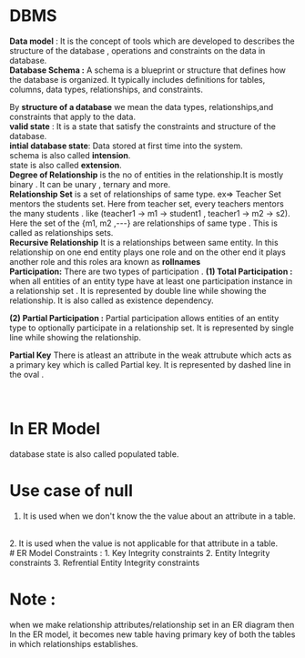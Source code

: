 # DBMS 
**Data model** : It is the concept of tools which are developed to describes the structure of the database , operations and constraints on the data in database.
<br>
**Database Schema :**
A schema is a blueprint or structure that defines how the database is organized. It typically includes definitions for tables, columns, data types, relationships, and constraints.
<br>

By **structure of a database** we mean the data types, relationships,and constraints that apply to the data.
<br>
**valid state** : It is a state that satisfy the constraints and structure of the database.
<br>
**intial database state**: Data stored at first time into the system.
<br>
schema is also called **intension**.
<br>
state is also called **extension**.
<br>
**Degree of Relationship** is the no of entities in the relationship.It is mostly binary . It can be unary , ternary and more.
<br>
**Relationship Set** is a set of relationships of same type.
ex=> Teacher Set mentors the students set. Here from teacher set, every teachers mentors the many students . like (teacher1 -> m1 -> student1 , teacher1 -> m2 -> s2). Here the set of the {m1, m2 ,---} are relationships of same type . This is called as relationships sets.
<br>
**Recursive Relationship** It is a relationships between same entity. In this relationship on one end entity plays one role and on the other end it plays another role and this roles ara known as **rollnames**
<br>
**Participation:** There are two types of participation . **(1) Total Participation :** when all entities of an entity type have at least one participation instance in a relationship set . It is represented by double line while showing the relationship. It is also called as existence dependency.
<br>

**(2) Partial Participation :** Partial participation allows entities of an entity type to optionally participate in a relationship set. It is represented by single line while showing the relationship.


**Partial Key** There is atleast an attribute in the weak attrubute which acts as a primary key which is called Partial key. It is represented by dashed line in the oval .

<br>

# In ER Model
database state is also called populated table.
<br>
# Use case of null
1. It is used when we don't know the the value about an attribute in a table.
<br>
2. It is used when the value is not applicable for that attribute in a table.
<br>
# ER Model Constraints :
1. Key Integrity constraints
2. Entity Integrity constraints
3. Refrential Entity Integrity constraints

# Note :
when we make relationship attributes/relationship set in an ER diagram then In the ER model, it becomes new table having primary key of both the tables in which relationships establishes.



